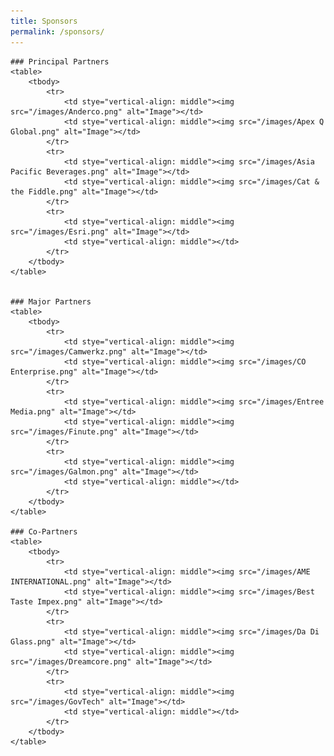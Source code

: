 ```yaml
---
title: Sponsors
permalink: /sponsors/
---
```

<style>
    tr img {
            max-width: 200px !important;
        }
    </style>
    ### Principal Partners
    <table>
        <tbody>
            <tr>
                <td stye="vertical-align: middle"><img src="/images/Anderco.png" alt="Image"></td>
                <td stye="vertical-align: middle"><img src="/images/Apex Q Global.png" alt="Image"></td>
            </tr>
            <tr>
                <td stye="vertical-align: middle"><img src="/images/Asia Pacific Beverages.png" alt="Image"></td>
                <td stye="vertical-align: middle"><img src="/images/Cat & the Fiddle.png" alt="Image"></td>
            </tr>
            <tr>
                <td stye="vertical-align: middle"><img src="/images/Esri.png" alt="Image"></td>
                <td stye="vertical-align: middle"></td>
            </tr>
        </tbody>
    </table>
    
    
    ### Major Partners
    <table>
        <tbody>
            <tr>
                <td stye="vertical-align: middle"><img src="/images/Camwerkz.png" alt="Image"></td>
                <td stye="vertical-align: middle"><img src="/images/CO Enterprise.png" alt="Image"></td>
            </tr>
            <tr>
                <td stye="vertical-align: middle"><img src="/images/Entree Media.png" alt="Image"></td>
                <td stye="vertical-align: middle"><img src="/images/Finute.png" alt="Image"></td>
            </tr>
            <tr>
                <td stye="vertical-align: middle"><img src="/images/Galmon.png" alt="Image"></td>
                <td stye="vertical-align: middle"></td>
            </tr>
        </tbody>
    </table>
    
    ### Co-Partners
    <table>
        <tbody>
            <tr>
                <td stye="vertical-align: middle"><img src="/images/AME INTERNATIONAL.png" alt="Image"></td>
                <td stye="vertical-align: middle"><img src="/images/Best Taste Impex.png" alt="Image"></td>
            </tr>
            <tr>
                <td stye="vertical-align: middle"><img src="/images/Da Di Glass.png" alt="Image"></td>
                <td stye="vertical-align: middle"><img src="/images/Dreamcore.png" alt="Image"></td>
            </tr>
            <tr>
                <td stye="vertical-align: middle"><img src="/images/GovTech" alt="Image"></td>
                <td stye="vertical-align: middle"></td>
            </tr>
        </tbody>
    </table>